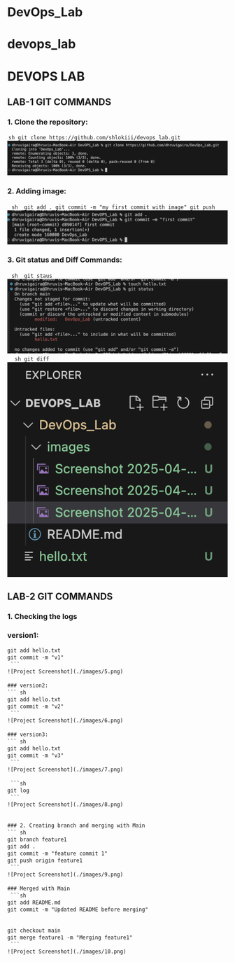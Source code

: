 # DevOps_Lab
# devops_lab
# DEVOPS LAB
## LAB-1 GIT COMMANDS

### 1. Clone the repository:
⁠ ```sh
git clone https://github.com/shlokiii/devops_lab.git
 ⁠⁠ ```
![Project Screenshot](./images/1.png)


### 2. Adding image:
⁠⁠ ``` sh 
git add .
git commit -m "my first commit with image"
git push
 ⁠⁠ ```
![Project Screenshot](./images/2.png)


### 3. Git status and Diff Commands:
⁠⁠ ``` sh 
git staus
 ⁠⁠ ```
![Project Screenshot](./images/3.png)
⁠ ```
⁠ sh
git diff
 ⁠⁠ ```
![Project Screenshot](./images/4.png)

## LAB-2 GIT COMMANDS
### 1. Checking the logs
### version1:
```⁠ sh
git add hello.txt
git commit -m "v1"      
 ```
![Project Screenshot](./images/5.png)

### version2:
```⁠ sh
git add hello.txt
git commit -m "v2"      
 ⁠```
![Project Screenshot](./images/6.png)

### version3:
```⁠ sh
git add hello.txt
git commit -m "v3"      
 ⁠```
![Project Screenshot](./images/7.png)

⁠ ```sh
git log
 ⁠```
![Project Screenshot](./images/8.png)


### 2. Creating branch and merging with Main
```⁠ sh
git branch feature1
git add .
git commit -m "feature commit 1"
git push origin feature1
 ⁠```
![Project Screenshot](./images/9.png)

### Merged with Main
⁠ ```sh
git add README.md
git commit -m "Updated README before merging"


git checkout main
git merge feature1 -m "Merging feature1"
 ⁠```
![Project Screenshot](./images/10.png)

